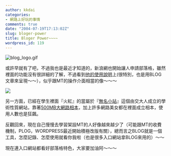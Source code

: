 ```yaml
---
author: kkdai
categories:
- 網路上好玩的事情
comments: true
date: "2004-07-19T17:13:02Z"
slug: bloger-power
title: Bloger Power~~~~
wordpress_id: 119
---
```


![blog_logo.gif](http://www.evanlin.com/blog/archives/0719/blog_logo.gif)

或許早就有了吧，不過我也是最近才知道的，新浪網也開始讓人申請部落格，雖然裡面的功能沒有很詳細的了解，不過看到[他的使用說明](http://blog.sina.com.tw/archive.php?blog_id=5&md=cat&id=17)上(很特別，也是用BLOG文章來呈現～～），似乎跟MT的操作介面相當的像～～～

[![](http://www.wretch.twbbs.org/blog/icon/wretch.gif)](http://www.wretch.twbbs.org/)

另一方面，已經在學生裡面『火紅』的當屬於『[無名小站](http://www.wretch.twbbs.org/blog/)』這個由交大人成立的學術性質網站，靠著[500MB大網路相本](http://www.wretch.twbbs.org/album/)，加上許多網路美女都在裡面成立相本，使用人數也是狂飆。

反觀回來，現在自己慢慢去學習架設MT的人好像越來越少了（可能跟MT的收費機制，PLOG，WORDPRESS最近開始積極改版有關），總而言之BLOG就是一個工具，怎麼記錄、怎麼使用就看你我啦（也是很多入口網站拿BLOG來用的）～～

現在連入口網站都看好部落格特色，大家要加油阿～～～
